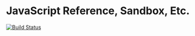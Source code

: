 # JavaScript Reference, Sandbox, Etc.

[![Build Status](https://travis-ci.org/jdtibbs/javascript.svg?branch=master)](https://travis-ci.org/jdtibbs/javascript)